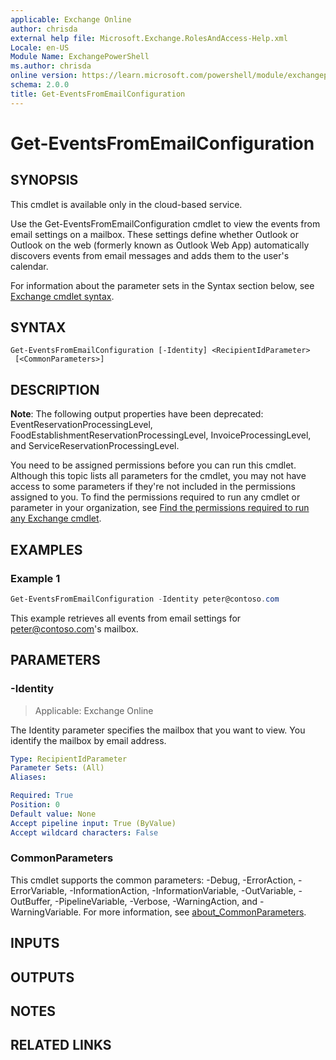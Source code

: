 ```yaml
---
applicable: Exchange Online
author: chrisda
external help file: Microsoft.Exchange.RolesAndAccess-Help.xml
Locale: en-US
Module Name: ExchangePowerShell
ms.author: chrisda
online version: https://learn.microsoft.com/powershell/module/exchangepowershell/get-eventsfromemailconfiguration
schema: 2.0.0
title: Get-EventsFromEmailConfiguration
---
```


# Get-EventsFromEmailConfiguration

## SYNOPSIS
This cmdlet is available only in the cloud-based service.

Use the Get-EventsFromEmailConfiguration cmdlet to view the events from email settings on a mailbox. These settings define whether Outlook or Outlook on the web (formerly known as Outlook Web App) automatically discovers events from email messages and adds them to the user's calendar.

For information about the parameter sets in the Syntax section below, see [Exchange cmdlet syntax](https://learn.microsoft.com/powershell/exchange/exchange-cmdlet-syntax).

## SYNTAX

```
Get-EventsFromEmailConfiguration [-Identity] <RecipientIdParameter>
 [<CommonParameters>]
```

## DESCRIPTION
**Note**: The following output properties have been deprecated: EventReservationProcessingLevel, FoodEstablishmentReservationProcessingLevel, InvoiceProcessingLevel, and ServiceReservationProcessingLevel.

You need to be assigned permissions before you can run this cmdlet. Although this topic lists all parameters for the cmdlet, you may not have access to some parameters if they're not included in the permissions assigned to you. To find the permissions required to run any cmdlet or parameter in your organization, see [Find the permissions required to run any Exchange cmdlet](https://learn.microsoft.com/powershell/exchange/find-exchange-cmdlet-permissions).

## EXAMPLES

### Example 1
```powershell
Get-EventsFromEmailConfiguration -Identity peter@contoso.com
```

This example retrieves all events from email settings for peter@contoso.com's mailbox.

## PARAMETERS

### -Identity

> Applicable: Exchange Online

The Identity parameter specifies the mailbox that you want to view. You identify the mailbox by email address.

```yaml
Type: RecipientIdParameter
Parameter Sets: (All)
Aliases:

Required: True
Position: 0
Default value: None
Accept pipeline input: True (ByValue)
Accept wildcard characters: False
```

### CommonParameters
This cmdlet supports the common parameters: -Debug, -ErrorAction, -ErrorVariable, -InformationAction, -InformationVariable, -OutVariable, -OutBuffer, -PipelineVariable, -Verbose, -WarningAction, and -WarningVariable. For more information, see [about_CommonParameters](https://go.microsoft.com/fwlink/p/?LinkID=113216).

## INPUTS

## OUTPUTS

## NOTES

## RELATED LINKS
